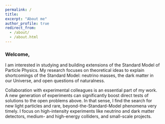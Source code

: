 ```yaml
---
permalink: /
title: 
excerpt: "About me"
author_profile: true
redirect_from: 
  - /about/
  - /about.html
---
```


<!-- <div class="container">
 -->
<!-- <div class="mybg-image"> -->
<!-- <img src="../images/multilepton.png" alt="neutrino matter effects" style="width:100%;  padding-top:1%;padding-bottom:1%;padding-right:40px;padding-left:40px; background-color: rgba(256,256,256, 0.6); position: relative; bottom: 0%; border-width: 1px; overflow-x: hidden;">
 -->
<!-- </div> -->
<div class="layer">
<h3>Welcome,</h3>
    <!-- <p>
      I am a postdoctoral researcher at the Perimeter Institute, in Canada, and the University of Minnesota, in the US. I earned my PhD in 2019 at the Institute for Particle Physics Phenomenology, part of Durham University, in the UK, before moving to North America for my current joint postdoctoral position.
    </p>
    <p>
    I am interested in studying and building extensions of the Standard Model of Particle Physics. 
    My work generally builds on new theoretical ideas for explaining neutrino masses and the dark matter in our Universe, and considers current and future experimental data that can discover them.
    I focus on high-intensity experiments like neutrino, dark matter, and collider experiments, where I have developed novel search strategies for light particles and beyond-the-Standard-Model phenomena.
    </p> -->

  <p>
  I am interested in studying and building extensions of the Standard Model of Particle Physics. My research focuses on theoretical ideas to explain shortcomings of the Standard Model: neutrino masses, the dark matter in our Universe, and open questions of naturalness. 
  </p>

  <p>
	Collaboration with experimental colleagues is an essential part of my work. A new generation of experiments can significantly boost direct tests of solutions to the open problems above. In that sense, I find the search for new light particles and rare, beyond-the-Standard-Model phenomena very timely. I focus on high-intensity experiments like neutrino and dark matter detectors, medium- and high-energy colliders, and small-scale projects.
  </p>
</div>
<!-- </div> -->

